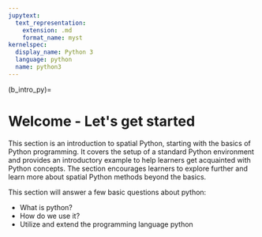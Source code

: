 ```yaml
---
jupytext:
  text_representation:
    extension: .md
    format_name: myst
kernelspec:
  display_name: Python 3
  language: python
  name: python3
---
```


(b_intro_py)=

# Welcome - Let's get started

This section is an introduction to spatial Python, starting with the basics of Python programming. It covers the setup of a standard Python environment and provides an introductory example to help learners get acquainted with Python concepts. The section encourages learners to explore further and learn more about spatial Python methods beyond the basics.

This section will answer a few basic questions about python:
- What is python?
- How do we use it?
- Utilize and extend the programming language python

 